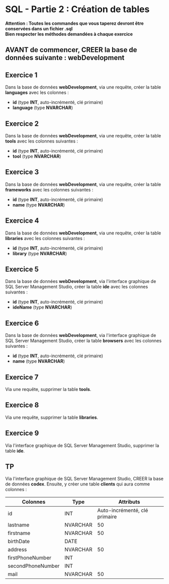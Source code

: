 # SQL - Partie 2 : Création de tables

**Attention : Toutes les commandes que vous taperez devront être conservées dans un fichier .sql**  
**Bien respecter les méthodes demandées à chaque exercice**

## AVANT de commencer, CREER la base de données suivante : webDevelopment

## Exercice 1
Dans la base de données **webDevelopment**, via une requête, créer la table **languages** avec les colonnes :
- **id** (type **INT**, auto-incrémenté, clé primaire)
- **language** (type **NVARCHAR**)

## Exercice 2
Dans la base de données **webDevelopment**, via une requête, créer la table **tools** avec les colonnes suivantes :
- **id** (type **INT**, auto-incrémenté, clé primaire)
- **tool** (type **NVARCHAR**)

## Exercice 3
Dans la base de données **webDevelopment**, via une requête, créer la table **frameworks** avec les colonnes suivantes :
- **id** (type **INT**, auto-incrémenté, clé primaire)
- **name** (type **NVARCHAR**)

## Exercice 4
Dans la base de données **webDevelopment**, via une requête, créer la table **libraries** avec les colonnes suivantes :
- **id** (type **INT**, auto-incrémenté, clé primaire)
- **library** (type **NVARCHAR**)

## Exercice 5
Dans la base de données **webDevelopment**, via l'interface graphique de SQL Server Management Studio, créer la table **ide** avec les colonnes suivantes :
- **id** (type **INT**, auto-incrémenté, clé primaire)
- **ideName** (type **NVARCHAR**)

## Exercice 6
Dans la base de données **webDevelopment**, via l'interface graphique de SQL Server Management Studio, créer la table **browsers** avec les colonnes suivantes :
- **id** (type **INT**, auto-incrémenté, clé primaire)
- **name** (type **NVARCHAR**)

## Exercice 7
Via une requête, supprimer la table **tools**.

## Exercice 8
Via une requête, supprimer la table **libraries**.

## Exercice 9
Via l'interface graphique de SQL Server Management Studio, supprimer la table **ide**.

## TP
Via l'interface graphique de SQL Server Management Studio, CREER la base de données **codex**. Ensuite, y créer une table **clients** qui aura comme colonnes :

| Colonnes          | Type     | Attributs                     |
|-------------------|----------|-------------------------------|
| id                | INT      | Auto-incrémenté, clé primaire |
| lastname          | NVARCHAR | 50 			       |
| firstname         | NVARCHAR | 50 			       |
| birthDate         | DATE     |
| address           | NVARCHAR | 50                            |
| firstPhoneNumber  | INT      |
| secondPhoneNumber | INT      |
| mail              | NVARCHAR | 50                            |
